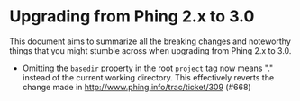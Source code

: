 Upgrading from Phing 2.x to 3.0
===============================

This document aims to summarize all the breaking changes and noteworthy things
that you might stumble across when upgrading from Phing 2.x to 3.0.

* Omitting the `basedir` property in the root `project` tag now means "." instead
  of the current working directory. This effectively reverts the change made in 
  http://www.phing.info/trac/ticket/309 (#668)
